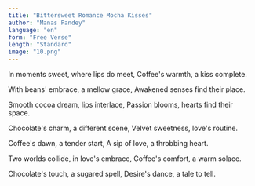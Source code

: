 ```yaml
---
title: "Bittersweet Romance Mocha Kisses"
author: "Manas Pandey"
language: "en"
form: "Free Verse"
length: "Standard"
image: "10.png"
---
```

In moments sweet, where lips do meet,
Coffee's warmth, a kiss complete.

With beans' embrace, a mellow grace,
Awakened senses find their place.

Smooth cocoa dream, lips interlace,
Passion blooms, hearts find their space.

Chocolate's charm, a different scene,
Velvet sweetness, love's routine.

Coffee's dawn, a tender start,
A sip of love, a throbbing heart.

Two worlds collide, in love's embrace,
Coffee's comfort, a warm solace.

Chocolate's touch, a sugared spell,
Desire's dance, a tale to tell.